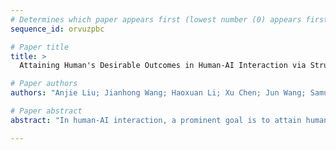 ```yaml
--- 
# Determines which paper appears first (lowest number (0) appears first)
sequence_id: orvuzpbc

# Paper title 
title: >
  Attaining Human's Desirable Outcomes in Human-AI Interaction via Structural Causal Games

# Paper authors 
authors: "Anjie Liu; Jianhong Wang; Haoxuan Li; Xu Chen; Jun Wang; Samuel Kaski; Mengyue Yang"

# Paper abstract 
abstract: "In human-AI interaction, a prominent goal is to attain human's desirable outcome with the assistance of AI agents, which can be ideally delineated as a problem of seeking the optimal Nash Equilibrium that matches the human's desirable outcome. However, reaching the outcome is usually challenging due to the existence of multiple Nash Equilibria that are related to the assisting task but do not correspond to the human's desirable outcome. To tackle this issue, we employ a theoretical framework called structural causal game (SCG) to formalize the human-AI interactive process. Furthermore, we introduce a strategy referred to as pre-policy intervention on the SCG to steer AI agents towards attaining the human's desirable outcome. In more detail, a pre-policy is learned as a generalized intervention to guide the agents' policy selection, under a transparent and interpretable procedure determined by the SCG. To make the framework practical, we propose a reinforcement learning-like algorithm to search out this pre-policy. The proposed algorithm is tested in both gridworld environments and realistic dialogue scenarios with large language models, demonstrating its adaptability in a broader class of problems and potential effectiveness in real-world situations."

--- 
```

